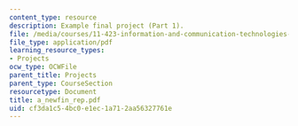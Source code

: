 ```yaml
---
content_type: resource
description: Example final project (Part 1).
file: /media/courses/11-423-information-and-communication-technologies-in-community-development-spring-2004/cf3da1c54bc0e1ec1a712aa56327761e_a_newfin_rep.pdf
file_type: application/pdf
learning_resource_types:
- Projects
ocw_type: OCWFile
parent_title: Projects
parent_type: CourseSection
resourcetype: Document
title: a_newfin_rep.pdf
uid: cf3da1c5-4bc0-e1ec-1a71-2aa56327761e
---
```

